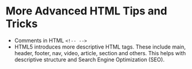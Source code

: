 # More Advanced HTML Tips and Tricks

* Comments in HTML ```<!-- -->```
* HTML5 introduces more descriptive HTML tags. These include main, header, footer, nav, video, article, section and others. This helps with descriptive structure and Search Engine Optimization (SEO).
